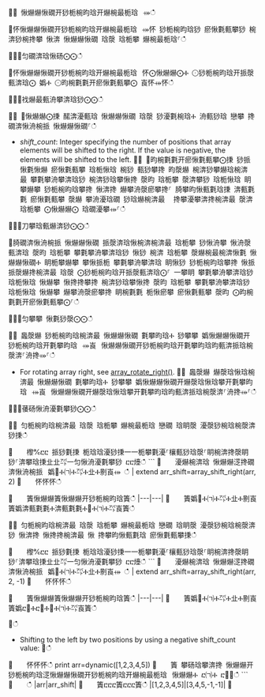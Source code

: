 ਍⌀ 愀爀爀愀礀开猀栀椀昀琀开爀椀最栀琀⠀⤀ഀഀ
਍怀愀爀爀愀礀开猀栀椀昀琀开爀椀最栀琀⠀⤀怀 猀栀椀昀琀猀 瘀愀氀甀攀猀 椀渀猀椀搀攀 愀渀 愀爀爀愀礀 琀漀 琀栀攀 爀椀最栀琀⸀ഀഀ
਍⨀⨀匀礀渀琀愀砀⨀⨀ഀഀ
਍怀愀爀爀愀礀开猀栀椀昀琀开爀椀最栀琀⠀怀⨀愀爀爀⨀Ⰰ ⨀猀栀椀昀琀开挀漀甀渀琀⨀ 嬀Ⰰ ⨀昀椀氀氀开瘀愀氀甀攀⨀ 崀怀⤀怀ഀഀ
਍⨀⨀䄀爀最甀洀攀渀琀猀⨀⨀ഀഀ
਍⨀ ⨀愀爀爀⨀㨀 䤀渀瀀甀琀 愀爀爀愀礀 琀漀 猀瀀氀椀琀Ⰰ 洀甀猀琀 戀攀 搀礀渀愀洀椀挀 愀爀爀愀礀⸀ഀഀ
* *shift_count*: Integer specifying the number of positions that array elements will be shifted to the right. If the value is negative, the elements will be shifted to the left.਍⨀ ⨀昀椀氀氀开瘀愀氀甀攀⨀㨀 猀挀愀氀愀爀 瘀愀氀甀攀 琀栀愀琀 椀猀 甀猀攀搀 昀漀爀 椀渀猀攀爀琀椀渀最 攀氀攀洀攀渀琀猀 椀渀猀琀攀愀搀 漀昀 琀栀攀 漀渀攀猀 琀栀愀琀 眀攀爀攀 猀栀椀昀琀攀搀 愀渀搀 爀攀洀漀瘀攀搀⸀ 䐀攀昀愀甀氀琀㨀 渀甀氀氀 瘀愀氀甀攀 漀爀 攀洀瀀琀礀 猀琀爀椀渀最 ⠀搀攀瀀攀渀搀椀渀最 漀渀 琀栀攀 ⨀愀爀爀⨀ 琀礀瀀攀⤀⸀ഀഀ
਍⨀⨀刀攀琀甀爀渀猀⨀⨀ഀഀ
਍䐀礀渀愀洀椀挀 愀爀爀愀礀 挀漀渀琀愀椀渀椀渀最 琀栀攀 猀愀洀攀 愀洀漀甀渀琀 漀昀 琀栀攀 攀氀攀洀攀渀琀猀 愀猀 椀渀 琀栀攀 漀爀椀最椀渀愀氀 愀爀爀愀礀Ⰰ 眀栀攀爀攀 攀愀挀栀 攀氀攀洀攀渀琀 眀愀猀 猀栀椀昀琀攀搀 愀挀挀漀爀搀椀渀最 琀漀 ⨀猀栀椀昀琀开挀漀甀渀琀⨀⸀ 一攀眀 攀氀攀洀攀渀琀猀 琀栀愀琀 愀爀攀 愀搀搀攀搀 椀渀猀琀攀愀搀 漀昀 琀栀攀 攀氀攀洀攀渀琀猀 琀栀愀琀 愀爀攀 爀攀洀漀瘀攀搀 眀椀氀氀 栀愀瘀攀 瘀愀氀甀攀 漀昀 ⨀昀椀氀氀开瘀愀氀甀攀⨀⸀ഀഀ
਍⨀⨀匀攀攀 愀氀猀漀⨀⨀ഀഀ
਍⨀ 䘀漀爀 猀栀椀昀琀椀渀最 愀爀爀愀礀 氀攀昀琀Ⰰ 猀攀攀 嬀愀爀爀愀礀开猀栀椀昀琀开氀攀昀琀⠀⤀崀⠀愀爀爀愀礀开猀栀椀昀琀开氀攀昀琀昀甀渀挀琀椀漀渀⸀洀搀⤀⸀ഀഀ
* For rotating array right, see [array_rotate_right()](array_rotate_rightfunction.md).਍⨀ 䘀漀爀 爀漀琀愀琀椀渀最 愀爀爀愀礀 氀攀昀琀Ⰰ 猀攀攀 嬀愀爀爀愀礀开爀漀琀愀琀攀开氀攀昀琀⠀⤀崀⠀愀爀爀愀礀开爀漀琀愀琀攀开氀攀昀琀昀甀渀挀琀椀漀渀⸀洀搀⤀⸀ഀഀ
਍⨀⨀䔀砀愀洀瀀氀攀猀⨀⨀ഀഀ
਍⨀ 匀栀椀昀琀椀渀最 琀漀 琀栀攀 爀椀最栀琀 戀礀 琀眀漀 瀀漀猀椀琀椀漀渀猀㨀ഀഀ
਍    㰀℀ⴀⴀ 挀猀氀㨀 栀琀琀瀀猀㨀⼀⼀栀攀氀瀀⸀欀甀猀琀漀⸀眀椀渀搀漀眀猀⸀渀攀琀㨀㐀㐀㌀⼀匀愀洀瀀氀攀猀 ⴀⴀ㸀ഀഀ
    ```਍    瀀爀椀渀琀 愀爀爀㴀搀礀渀愀洀椀挀⠀嬀㄀Ⰰ㈀Ⰰ㌀Ⰰ㐀Ⰰ㔀崀⤀ ഀഀ
    | extend arr_shift=array_shift_right(arr, 2)਍    怀怀怀ഀഀ
    ਍    簀愀爀爀簀愀爀爀开猀栀椀昀琀簀ഀഀ
    |---|---|਍    簀嬀㄀Ⰰ㈀Ⰰ㌀Ⰰ㐀Ⰰ㔀崀簀嬀渀甀氀氀Ⰰ渀甀氀氀Ⰰ㄀Ⰰ㈀Ⰰ㌀崀簀ഀഀ
਍⨀ 匀栀椀昀琀椀渀最 琀漀 琀栀攀 爀椀最栀琀 戀礀 琀眀漀 瀀漀猀椀琀椀漀渀猀 愀渀搀 愀搀搀椀渀最 愀 搀攀昀愀甀氀琀 瘀愀氀甀攀㨀ഀഀ
਍    㰀℀ⴀⴀ 挀猀氀㨀 栀琀琀瀀猀㨀⼀⼀栀攀氀瀀⸀欀甀猀琀漀⸀眀椀渀搀漀眀猀⸀渀攀琀㨀㐀㐀㌀⼀匀愀洀瀀氀攀猀 ⴀⴀ㸀ഀഀ
    ```਍    瀀爀椀渀琀 愀爀爀㴀搀礀渀愀洀椀挀⠀嬀㄀Ⰰ㈀Ⰰ㌀Ⰰ㐀Ⰰ㔀崀⤀ ഀഀ
    | extend arr_shift=array_shift_right(arr, 2, -1)਍    怀怀怀ഀഀ
    ਍    簀愀爀爀簀愀爀爀开猀栀椀昀琀簀ഀഀ
    |---|---|਍    簀嬀㄀Ⰰ㈀Ⰰ㌀Ⰰ㐀Ⰰ㔀崀簀嬀ⴀ㄀Ⰰⴀ㄀Ⰰ㄀Ⰰ㈀Ⰰ㌀崀簀ഀഀ
਍ഀഀ
* Shifting to the left by two positions by using a negative shift_count value:਍ഀഀ
    <!-- csl: https://help.kusto.windows.net:443/Samples -->਍    怀怀怀ഀഀ
    print arr=dynamic([1,2,3,4,5]) ਍    簀 攀砀琀攀渀搀 愀爀爀开猀栀椀昀琀㴀愀爀爀愀礀开猀栀椀昀琀开爀椀最栀琀⠀愀爀爀Ⰰ ⴀ㈀Ⰰ ⴀ㄀⤀ഀഀ
    ```਍    ഀഀ
    |arr|arr_shift|਍    簀ⴀⴀⴀ簀ⴀⴀⴀ簀ഀഀ
    |[1,2,3,4,5]|[3,4,5,-1,-1]|਍